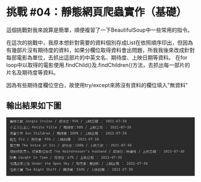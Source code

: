 # 挑戰 #04：靜態網頁爬蟲實作（基礎）

這個挑戰對我來說算是簡單，順便複習了一下BeautifulSoup中一些常用的指令。

在這次的挑戰中，我原本想針對需要的資料個別存成List在依照順序印出，但因為有幾部片沒有期待度的資料，如果分欄位取得資料會出問題，所我我後來改成針對每部電影為單位，去抓出這部片的中英文名、期待度、上映日期等資料。
在for loop中以取得的電影使用.findChild()及.findChildren()方法，去抓出每一部片的片名及期待度等資料。

因為有些期待度欄位空白，故使用try/except來將沒有資料的欄位填入"無資料"

## 輸出結果如下圖

![output.png](https://github.com/linbeta/Day-4_one_week_python_challenge/blob/main/output.PNG)
